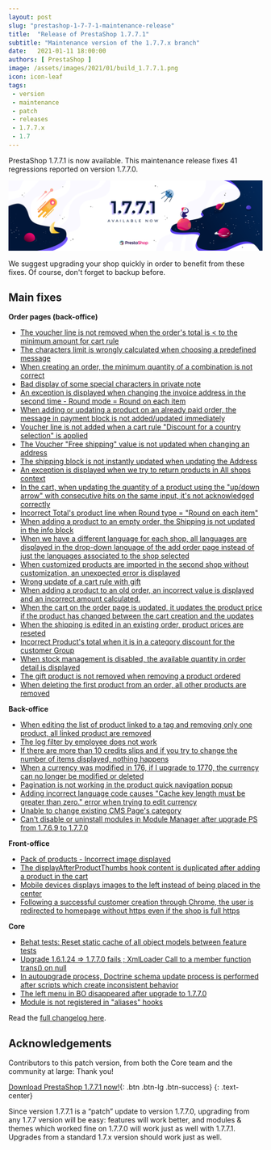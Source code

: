 ```yaml
---
layout: post
slug: "prestashop-1-7-7-1-maintenance-release"
title:  "Release of PrestaShop 1.7.7.1"
subtitle: "Maintenance version of the 1.7.7.x branch"
date:   2021-01-11 18:00:00
authors: [ PrestaShop ]
image: /assets/images/2021/01/build_1.7.7.1.png
icon: icon-leaf
tags:
 - version
 - maintenance
 - patch
 - releases
 - 1.7.7.x
 - 1.7
---
```



PrestaShop 1.7.7.1 is now available. This maintenance release fixes 41 regressions reported on version 1.7.7.0.

![1.7.7.1 is available!](/assets/images/2021/01/build_1.7.7.1.png)

We suggest upgrading your shop quickly in order to benefit from these fixes. Of course, don't forget to backup before.

## Main fixes

**Order pages (back-office)**
- [The voucher line is not removed when the order's total is < to the minimum amount for cart rule
](https://github.com/PrestaShop/PrestaShop/issues/21812)
- [The characters limit is wrongly calculated when choosing a predefined message
](https://github.com/PrestaShop/PrestaShop/issues/22086)
- [When creating an order, the minimum quantity of a combination is not correct](https://github.com/PrestaShop/PrestaShop/issues/21873)
- [Bad display of some special characters in private note](https://github.com/PrestaShop/PrestaShop/issues/21829)
- [An exception is displayed when changing the invoice address in the second time - Round mode = Round on each item](https://github.com/PrestaShop/PrestaShop/issues/21717)
- [When adding or updating a product on an already paid order, the message in payment block is not added/updated immediately](https://github.com/PrestaShop/PrestaShop/issues/21293)
- [Voucher line is not added when a cart rule "Discount for a country selection" is applied
](https://github.com/PrestaShop/PrestaShop/issues/21548)
- [The Voucher "Free shipping" value is not updated when changing an address
](https://github.com/PrestaShop/PrestaShop/issues/21549)
- [The shipping block is not instantly updated when updating the Address](https://github.com/PrestaShop/PrestaShop/issues/22124)
- [An exception is displayed when we try to return products in All shops context](https://github.com/PrestaShop/PrestaShop/issues/21990)
- [In the cart, when updating the quantity of a product using the "up/down arrow" with consecutive hits on the same input, it's not acknowledged correctly](https://github.com/PrestaShop/PrestaShop/issues/21734)
- [Incorrect Total's product line when Round type = "Round on each item"](https://github.com/PrestaShop/PrestaShop/issues/21708)
- [When adding a product to an empty order, the Shipping is not updated in the info block](https://github.com/PrestaShop/PrestaShop/issues/22071)
- [When we have a different language for each shop, all languages are displayed in the drop-down language of the add order page instead of just the languages associated to the shop selected](https://github.com/PrestaShop/PrestaShop/issues/21817)
- [When customized products are imported in the second shop without customization, an unexpected error is displayed](https://github.com/PrestaShop/PrestaShop/issues/22110)
- [Wrong update of a cart rule with gift](https://github.com/PrestaShop/PrestaShop/issues/21506)
- [When adding a product to an old order, an incorrect value is displayed and an incorrect amount calculated.](https://github.com/PrestaShop/PrestaShop/issues/22138)
- [When the cart on the order page is updated, it updates the product price if the product has changed between the cart creation and the updates](https://github.com/PrestaShop/PrestaShop/issues/22192)
- [When the shipping is edited in an existing order, product prices are reseted](https://github.com/PrestaShop/PrestaShop/issues/22263)
- [Incorrect Product's total when it is in a category discount for the customer Group
](https://github.com/PrestaShop/PrestaShop/issues/22096)
- [When stock management is disabled, the available quantity in order detail is displayed](https://github.com/PrestaShop/PrestaShop/issues/21767)
- [The gift product is not removed when removing a product ordered](https://github.com/PrestaShop/PrestaShop/issues/21500)
- [When deleting the first product from an order, all other products are removed](https://github.com/PrestaShop/PrestaShop/issues/22424)


**Back-office**
- [When editing the list of product linked to a tag and removing only one product, all linked product are removed](https://github.com/PrestaShop/PrestaShop/issues/22092)
- [The log filter by employee does not work](https://github.com/PrestaShop/PrestaShop/issues/22078)
- [If there are more than 10 credits slips and if you try to change the number of items displayed, nothing happens](https://github.com/PrestaShop/PrestaShop/issues/22216)
- [When a currency was modified in 176, if I upgrade to 1770, the currency can no longer be modified or deleted](https://github.com/PrestaShop/PrestaShop/issues/22208)
- [Pagination is not working in the product quick navigation popup](https://github.com/PrestaShop/PrestaShop/issues/22278)
- [Adding incorrect language code causes "Cache key length must be greater than zero." error when trying to edit currency](https://github.com/PrestaShop/PrestaShop/issues/21891)
- [Unable to change existing CMS Page's category](https://github.com/PrestaShop/PrestaShop/issues/22340)
- [Can't disable or uninstall modules in Module Manager after upgrade PS from 1.7.6.9 to 1.7.7.0](https://github.com/PrestaShop/PrestaShop/issues/22485)

**Front-office**
- [Pack of products - Incorrect image displayed](https://github.com/PrestaShop/PrestaShop/issues/21875)
- [The displayAfterProductThumbs hook content is duplicated after adding a product in the cart](https://github.com/PrestaShop/PrestaShop/issues/22113)
- [Mobile devices displays images to the left instead of being placed in the center
](https://github.com/PrestaShop/PrestaShop/issues/22221)
- [Following a successful customer creation through Chrome, the user is redirected to homepage without https even if the shop is full https](https://github.com/PrestaShop/PrestaShop/issues/22430)

**Core**
- [Behat tests: Reset static cache of all object models between feature tests
](https://github.com/PrestaShop/PrestaShop/issues/22197)
- [Upgrade 1.6.1.24 => 1.7.7.0 fails ; XmlLoader Call to a member function trans() on null](https://github.com/PrestaShop/PrestaShop/issues/22237)
- [In autoupgrade process, Doctrine schema update process is performed after scripts which create inconsistent behavior](https://github.com/PrestaShop/PrestaShop/issues/22294)
- [The left menu in BO disappeared after upgrade to 1.7.7.0](https://github.com/PrestaShop/PrestaShop/issues/22250)
- [Module is not registered in "aliases" hooks](https://github.com/PrestaShop/PrestaShop/issues/22527)

Read the [full changelog here](https://download.prestashop.com/download/releases/changelog_1.7.7.1.txt).

## Acknowledgements

Contributors to this patch version, from both the Core team and the community at large: Thank you!

[Download PrestaShop 1.7.7.1 now!](https://www.prestashop.com/versions){: .btn .btn-lg .btn-success}
{: .text-center}

Since version 1.7.7.1 is a “patch” update to version 1.7.7.0, upgrading from any 1.7.7 version will be easy: features will work better, and modules & themes which worked fine on 1.7.7.0 will work just as well with 1.7.7.1. Upgrades from a standard 1.7.x version should work just as well.
